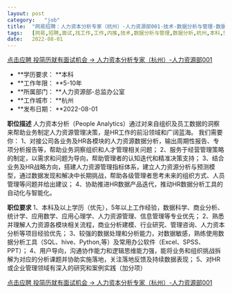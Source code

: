 ```yaml
---
layout:	post
category:	"job"
title:	"网易招聘：人力资本分析专家（杭州）-人力资源部001-技术-数据分析与管理-数据分析-杭州本科5-10年"
tags:	[网易,招聘,面试,找工作,工作,内推,技术,数据分析与管理,数据分析,杭州,本科,5-10年]
date:	2022-08-01
---
```


[点击应聘 投简历就有面试机会 -> 人力资本分析专家（杭州）-人力资源部001](http://mobile.bole.netease.com/bole/boleDetail?id=40554&employeeId=346f03c3cda5f04c&key=all)



- **学历要求： **本科
- **工作年限： **5-10年
- **所属部门： **人力资源部-总监办公室
- **工作城市： **杭州
- **发布日期： **2022-08-01



**职位描述**
人力资本分析（People Analytics）通过对来自组织及员工数据的洞察来帮助业务制定人力资源管理决策，是HR工作的前沿领域和广阔蓝海。
我们需要你：
1、对接公司各业务及HR各模块的人力资源数据分析，输出周期性报告、专项分析报告等，帮助业务洞察组织和人才管理相关问题；
2、服务于经营管理策略的制定，以需求和问题为导向，帮助管理者的认知迭代和精准决策支持；
3、结合业务及HR战略方向，搭建人力资源管理指标体系，建立人力资源分析与预测模型，通过数据发现和解决中长期挑战，帮助各级管理者思考未来的组织方式、人员管理等问题并给出建议；
4、协助推进HR数据产品迭代，推动HR数据分析工具的自动化与智能化。



**职位要求**
1、本科及以上学历（优先），5年以上工作经验，数据科学、商业分析、统计学、应用数学、应用心理学、人力资源管理、信息管理等专业优先；
2、熟悉并理解人力资源各模块相关流程，商业分析建模、行业研究、管理咨询、人力资本分析等项目经验优先；
3、较强的数据处理和分析能力，对数据敏感，熟练使用数据分析工具（SQL、hive、Python,等）及常用办公软件（Excel、SPSS、PPT）；
4、用户导向，沟通协作能力和逻辑思维能力强，能将业务和组织挑战拆解为对应的分析课题并协助实施落地，关注落地反馈及持续数据表现；
5、对HR或企业管理领域有深入的研究和案例实践（加分项）




[点击应聘 投简历就有面试机会 -> 人力资本分析专家（杭州）-人力资源部001](http://mobile.bole.netease.com/bole/boleDetail?id=40554&employeeId=346f03c3cda5f04c&key=all)